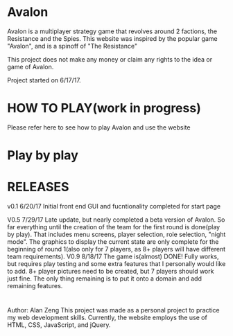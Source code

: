 # Avalon

Avalon is a multiplayer strategy game that revolves around 2 factions, the Resistance and the Spies. This website was inspired by the popular game "Avalon", and is a spinoff of "The Resistance"

This project does not make any money or claim any rights to the idea or game of Avalon.

Project started on 6/17/17.

# HOW TO PLAY(work in progress)
Please refer here to see how to play Avalon and use the website

# Play by play

#

#

# RELEASES

v0.1 6/20/17
Initial front end GUI and fucntionality completed for start page

V0.5 7/29/17
Late update, but nearly completed a beta version of Avalon. So far everything until the creation of the team for the first round is done(play by play). That includes menu screens, player selection, role selection, "night mode". The graphics to display the current state are only complete for the beginning of round 1(also only for 7 players, as 8+ players will have different team requirements). 
V0.9 8/18/17
The game is(almost) DONE! Fully works, but requires play testing and some extra features that I personally would like to add. 8+ player pictures need to be created, but 7 players should work just fine. The only thing remaining is to put it onto a domain and add remaining features.

#

Author: Alan Zeng
This project was made as a personal project to practice my web development skills.
Currently, the website employs the use of HTML, CSS, JavaScript, and jQuery.
